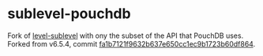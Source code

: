 # sublevel-pouchdb

Fork of [level-sublevel](https://github.com/dominictarr/level-sublevel) with ony the subset of the API that PouchDB uses. Forked from v6.5.4, commit [fa1b7121f9632b637e650cc1ec9b1723b60df864](https://github.com/dominictarr/level-sublevel/commits/fa1b7121f9632b637e650cc1ec9b1723b60df864).
